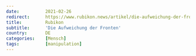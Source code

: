 ```yaml
---
date:          2021-02-26
redirect:      https://www.rubikon.news/artikel/die-aufweichung-der-fronten
title:         Rubikon
subtitle:      'Die Aufweichung der Fronten'
country:       DE
categories:    [Mensch]
tags:          [manipulation]
---
```

